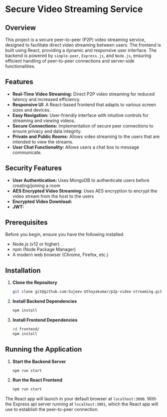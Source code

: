 # Secure Video Streaming Service

## Overview

This project is a secure peer-to-peer (P2P) video streaming service, designed to facilitate direct video streaming between users. The frontend is built using React, providing a dynamic and responsive user interface. The backend is powered by `simple-peer`, `Express.js`, and `Node.js`, ensuring efficient handling of peer-to-peer connections and server-side functionalities.

## Features

- **Real-Time Video Streaming:** Direct P2P video streaming for reduced latency and increased efficiency.
- **Responsive UI:** A React-based frontend that adapts to various screen sizes and devices.
- **Easy Navigation:** User-friendly interface with intuitive controls for streaming and viewing videos.
- **Secure Connections:** Implementation of secure peer connections to ensure privacy and data integrity.
- **Private and Public Rooms:** Allows video streaming to the users that are intended to view the streams.
- **User Chat Functionality:** Allows users a chat box to message communicate.

## Security Features

- **User Authentication:** Uses MongoDB to authenticate users before creating/joining a room
- **AES Encrypted Video Streaming:** Uses AES encryption to encrypt the video stream from the host to the users
- **Encrypted Video Download:**
- **JWT:**




## Prerequisites

Before you begin, ensure you have the following installed:

- Node.js (v12 or higher)
- npm (Node Package Manager)
- A modern web browser (Chrome, Firefox, etc.)

## Installation

1. **Clone the Repository**
   ```bash
   git clone git@github.com:Sujeev-Uthayakumar/p2p-video-streaming.git
   ```
2. **Install Backend Dependencies**
   ```bash
   npm install
   ```
3. **Install Frontend Dependencies**
   ```bash
   cd frontend/
   npm install
   ```

## Running the Application

1. **Start the Backend Server**
   ```bash
   npm run start
   ```

2. **Run the React Frontend**
   ```bash
   npm run start
   ```

The React app will launch in your default browser at `localhost:3000`. With the Express api server running at `localhost:3001`, which the React app will use to establish the peer-to-peer connection.
